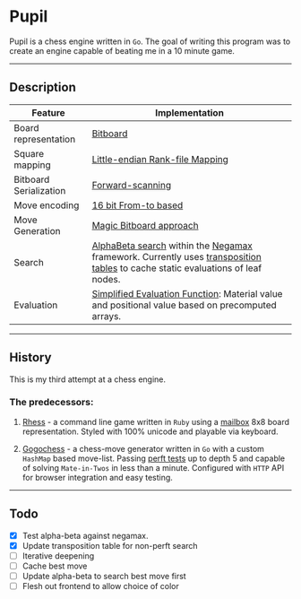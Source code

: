 # Pupil

Pupil is a chess engine written in `Go`. The goal of writing this program was to create an engine capable of beating me in a 10 minute game.

---

## Description

| Feature                | Implementation                                                                                                                                                                                                                                                                   |
| ---------------------- | -------------------------------------------------------------------------------------------------------------------------------------------------------------------------------------------------------------------------------------------------------------------------------- |
| Board representation   | [Bitboard](https://www.chessprogramming.org/Bitboards)                                                                                                                                                                                                                           |
| Square mapping         | [Little-endian Rank-file Mapping](https://www.chessprogramming.org/Square_Mapping_Considerations#Little-Endian_Rank-File_Mapping)                                                                                                                                                |
| Bitboard Serialization | [Forward-scanning](https://www.chessprogramming.org/Bitboard_Serialization#Scanning_Forward)                                                                                                                                                                                     |
| Move encoding          | [16 bit From-to based](https://www.chessprogramming.org/Encoding_Moves#From-To_Based)                                                                                                                                                                                            |
| Move Generation        | [Magic Bitboard approach](https://www.chessprogramming.org/Magic_Bitboards)                                                                                                                                                                                                      |
| Search                 | [AlphaBeta search](https://www.chessprogramming.org/Alpha-Beta) within the [Negamax](https://www.chessprogramming.org/Negamax) framework. Currently uses [transposition tables](https://www.chessprogramming.org/Transposition_Table) to cache static evaluations of leaf nodes. |
| Evaluation             | [Simplified Evaluation Function](https://www.chessprogramming.org/Simplified_Evaluation_Function): Material value and positional value based on precomputed arrays.                                                                                                              |

---

## History

This is my third attempt at a chess engine.

### The predecessors:

1.  [Rhess](https://github.com/rictorlome/rhess) - a command line game written in `Ruby` using a [mailbox](https://www.chessprogramming.org/Mailbox) 8x8 board representation. Styled with 100% unicode and playable via keyboard.

2.  [Gogochess](https://github.com/rictorlome/gogochess) - a chess-move generator written in `Go` with a custom `HashMap` based move-list. Passing [perft tests](https://www.chessprogramming.org/Perft_Results) up to depth 5 and capable of solving `Mate-in-Twos` in less than a minute. Configured with `HTTP` API for browser integration and easy testing.

---

## Todo

- [x] Test alpha-beta against negamax.
- [x] Update transposition table for non-perft search
- [ ] Iterative deepening
- [ ] Cache best move
- [ ] Update alpha-beta to search best move first
- [ ] Flesh out frontend to allow choice of color
